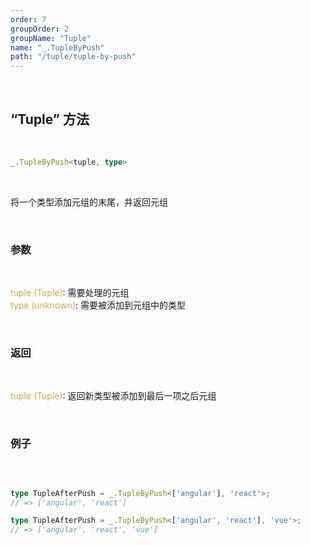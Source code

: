 ```yaml
---
order: 7
groupOrder: 2
groupName: "Tuple"
name: "_.TupleByPush"
path: "/tuple/tuple-by-push"
---
```


<br/>

## “Tuple” 方法

<br/>

```typescript
_.TupleByPush<tuple, type>
```

<br/>

将一个类型添加元组的末尾，并返回元组

<br/>

### 参数

<br/>

<font color="#d9a84a">tuple (Tuple)</font>: 需要处理的元组<br/>
<font color="#d9a84a">type (unknown)</font>: 需要被添加到元组中的类型

<br/>

### 返回

<br/>

<font color="#d9a84a">tuple (Tuple)</font>: 返回新类型被添加到最后一项之后元组

<br/>

### 例子

<br/>

```typescript

type TupleAfterPush = _.TupleByPush<['angular'], 'react'>;
// => ['angular', 'react']

type TupleAfterPush = _.TupleByPush<['angular', 'react'], 'vue'>;
// => ['angular', 'react', 'vue']
```
